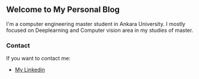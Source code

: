 ## Welcome to My Personal Blog

I'm a computer engineering master student in Ankara University. I mostly focused on Deeplearning and Computer vision area in my studies of master.


### Contact
If you want to contact me: 
- [My Linkedin](https://www.linkedin.com/in/anilosmantur/)
